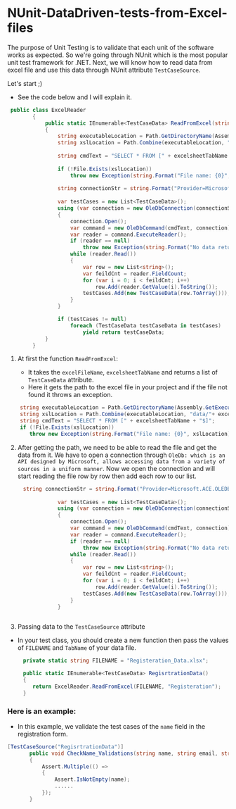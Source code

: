 # NUnit-DataDriven-tests-from-Excel-files

 The purpose of Unit Testing is to validate that each unit of the software works as expected.
 So we're going through NUnit which is the most popular unit test framework for .NET. 
 Next, we will know how to read data from excel file and use this data through NUnit attribute `TestCaseSource`. 

Let's start ;) 

- See the code below and I will explain it. 
  
```c#
 public class ExcelReader
        {
            public static IEnumerable<TestCaseData> ReadFromExcel(string excelFileName, string excelsheetTabName)
            {     
                string executableLocation = Path.GetDirectoryName(Assembly.GetExecutingAssembly().Location);
                string xslLocation = Path.Combine(executableLocation, "data/"+ excelFileName);
        
                string cmdText = "SELECT * FROM [" + excelsheetTabName + "$]";
                
                if (!File.Exists(xslLocation))
                    throw new Exception(string.Format("File name: {0}", xslLocation), new FileNotFoundException());
                    
                string connectionStr = string.Format("Provider=Microsoft.ACE.OLEDB.12.0;Data Source={0};Extended Properties=\"Excel 12.0 Xml;HDR=YES\";", xslLocation);
                
                var testCases = new List<TestCaseData>();
                using (var connection = new OleDbConnection(connectionStr))
                {
                    connection.Open();
                    var command = new OleDbCommand(cmdText, connection);
                    var reader = command.ExecuteReader();
                    if (reader == null)
                        throw new Exception(string.Format("No data return from file, file name:{0}", xslLocation));
                    while (reader.Read())
                    {
                        var row = new List<string>();
                        var feildCnt = reader.FieldCount;
                        for (var i = 0; i < feildCnt; i++)
                            row.Add(reader.GetValue(i).ToString());
                        testCases.Add(new TestCaseData(row.ToArray()));
                    }
                }

                if (testCases != null)
                    foreach (TestCaseData testCaseData in testCases)
                        yield return testCaseData;            
            }
        }    
```

  1) At first the function `ReadFromExcel`:
  
     - It takes the `excelFileName`, `excelsheetTabName` and returns a list of `TestCaseData` attribute. 
     - Here it gets the path to the excel file in your project and if the file not found it throws an exception. 
     
 
 ```c#
     string executableLocation = Path.GetDirectoryName(Assembly.GetExecutingAssembly().Location);
     string xslLocation = Path.Combine(executableLocation, "data/"+ excelFileName);    
     string cmdText = "SELECT * FROM [" + excelsheetTabName + "$]";
     if (!File.Exists(xslLocation))
        throw new Exception(string.Format("File name: {0}", xslLocation), new FileNotFoundException());
```   

  2) After getting the path, we need to be able to read the file and get the data from it.
      We have to open a connection through `OleDb: which is an API designed by Microsoft, allows accessing data from a variety of             sources in a uniform manner`. 
      Now we open the connection and will start reading the file row by row then add each row to our list.
  
```c#
     string connectionStr = string.Format("Provider=Microsoft.ACE.OLEDB.12.0;Data Source={0};Extended Properties=\"Excel 12.0  Xml;HDR=YES\";", xslLocation);
                
                var testCases = new List<TestCaseData>();
                using (var connection = new OleDbConnection(connectionStr))
                {
                    connection.Open();
                    var command = new OleDbCommand(cmdText, connection);
                    var reader = command.ExecuteReader();
                    if (reader == null)
                        throw new Exception(string.Format("No data return from file, file name:{0}", xslLocation));
                    while (reader.Read())
                    {
                        var row = new List<string>();
                        var feildCnt = reader.FieldCount;
                        for (var i = 0; i < feildCnt; i++)
                            row.Add(reader.GetValue(i).ToString());
                        testCases.Add(new TestCaseData(row.ToArray()));
                    }
                }
  
```

  3) Passing data to the `TestCaseSource` attribute
  
   - In your test class, you should create a new function then pass the values of `FILENAME` and `TabName` of your data file.
  
```c# 
     private static string FILENAME = "Registeration_Data.xlsx";

     public static IEnumerable<TestCaseData> RegisrtrationData()
     {
        return ExcelReader.ReadFromExcel(FILENAME, "Registeration");
     }
```

 ### Here is an example:
 
  - In this example, we validate the test cases of the `name` field in the registration form. 
  
 ```c#
 [TestCaseSource("RegisrtrationData")]
        public void CheckName_Validations(string name, string email, string phone, string password)
        {
            Assert.Multiple(() =>
            {
                Assert.IsNotEmpty(name);
                ......
            });      
        }
 
 ```
 
  
